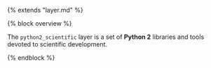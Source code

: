 {% extends "layer.md" %}

{% block overview %}

The `python2_scientific` layer is a set of **Python 2** libraries and tools devoted to scientific development.

{% endblock %}
